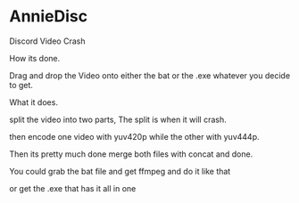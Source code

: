 # AnnieDisc
Discord Video Crash

How its done.

Drag and drop the Video onto either the bat or the .exe whatever you decide to get.

What it does.

split the video into two parts, The split is when it will crash.

then encode one video with yuv420p while the other with yuv444p.

Then its pretty much done merge both files with concat and done.

You could grab the bat file and get ffmpeg and do it like that

or get the .exe that has it all in one
